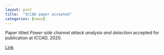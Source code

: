```yaml
---
layout: post
title:  "ICCAD paper accepted"
categories: [news]
---
```

Paper titled _Power side channel attack analysis and detection_ accepted for publication at ICCAD, 2020.

[Link](https://ieeexplore.ieee.org/document/9256599)
